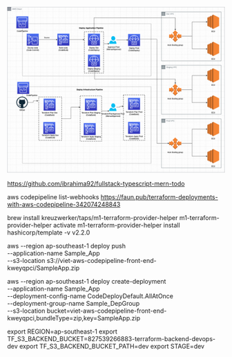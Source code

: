 ![alt text](./demo.drawio.png)


https://github.com/ibrahima92/fullstack-typescript-mern-todo

aws codepipeline list-webhooks
https://faun.pub/terraform-deployments-with-aws-codepipeline-342074248843

brew install kreuzwerker/taps/m1-terraform-provider-helper
m1-terraform-provider-helper activate
m1-terraform-provider-helper install hashicorp/template -v v2.2.0



aws --region ap-southeast-1 deploy push \
    --application-name Sample_App \
    --s3-location s3://viet-aws-codepipeline-front-end-kweyqpci/SampleApp.zip

aws --region  ap-southeast-1 deploy create-deployment \
    --application-name Sample_App \
    --deployment-config-name CodeDeployDefault.AllAtOnce \
    --deployment-group-name Sample_DepGroup \
    --s3-location bucket=viet-aws-codepipeline-front-end-kweyqpci,bundleType=zip,key=SampleApp.zip

export REGION=ap-southeast-1
export TF_S3_BACKEND_BUCKET=827539266883-terraform-backend-devops-dev
export TF_S3_BACKEND_BUCKET_PATH=dev
export STAGE=dev